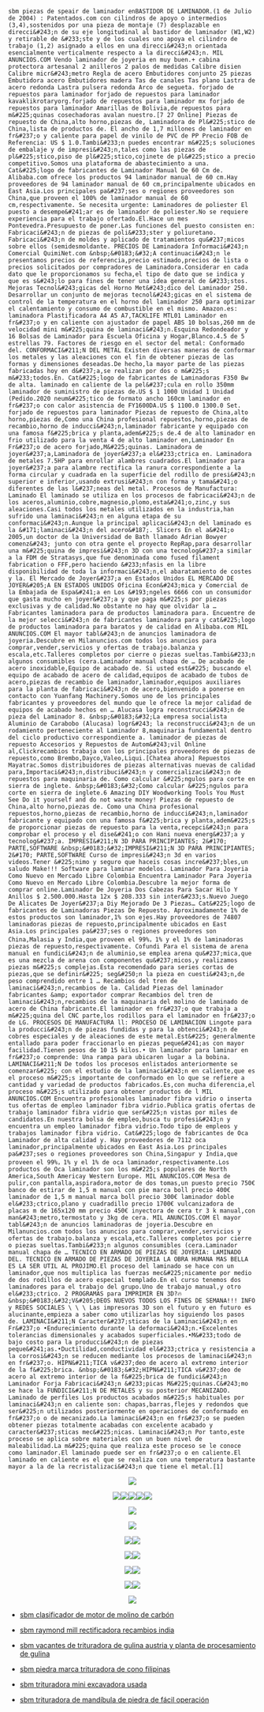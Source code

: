 
```
sbm piezas de speair de laminador enBASTIDOR DE LAMINADOR.(1 de Julio de 2004) : Patentados.com con cilindros de apoyo o intermedios (3,4),sostenidos por una pieza de montaje (7) desplazable en direcci&#243;n de su eje longitudinal al bastidor de laminador (W1,W2) y retirable de &#233;ste y de los cuales uno apoya el cilindro de trabajo (1,2) asignado a ellos en una direcci&#243;n orientada esencialmente verticalmente respecto a la direcci&#243;n. MIL ANUNCIOS.COM Vendo laminador de joyeria en muy buen.+ cabina protectora artesanal 2 anilleros 2 palos de medidas Calibre disien Calibre micr&#243;metro Regla de acero Embutidores conjunto 25 piezas Embutidora acero Embutidores madera Tas de canales Tas plano Lastra de acero redonda Lastra pulsera redonda Arco de segueta. forjado de repuestos para laminador forjado de repuestos para laminador kavaklikrotaryorg.forjado de repuestos para laminador mx forjado de repuestos para laminador Amarillas de Bolivia,de repuestos para m&#225;quinas cosechadoras avalan nuestro.[7 27 Online] Piezas de repuesto de China,alto horno,piezas de, Laminadora de Pl&#225;stico de China,lista de productos de. El ancho de 1,7 millones de laminador en fr&#237;o y caliente para papel de vinilo de PVC de PP Precio FOB de Referencia: US $ 1.0.Tambi&#233;n puedes encontrar m&#225;s soluciones de embalaje y de impresi&#243;n,tales como las piezas de pl&#225;stico,piso de pl&#225;stico,cojinete de pl&#225;stico a precio competitivo.Somos una plataforma de abastecimiento a una. Cat&#225;logo de fabricantes de Laminador Manual De 60 Cm de. Alibaba.com ofrece los productos 94 laminador manual de 60 cm.Hay proveedores de 94 laminador manual de 60 cm,principalmente ubicados en East Asia.Los principales pa&#237;ses o regiones proveedores son China,que proveen el 100% de laminador manual de 60 cm,respectivamente. Se necesita urgente: Laminadores de poliester El puesto a desempe&#241;ar es de laminador de poliester.No se requiere experiencia para el trabajo ofertado.El.Hace un mes Pontevedra.Presupuesto de poner.Las funciones del puesto consisten en: Fabricaci&#243;n de piezas de poli&#233;ster y poliuretano. Fabricaci&#243;n de moldes y aplicado de tratamientos qu&#237;micos sobre ellos (semidesmoldante. PRECIOS DE Laminadora Informaci&#243;n Comercial QuimiNet.com &nbsp;&#0183;&#32;A continuaci&#243;n le presentamos precios de referencia,precio estimado,precios de lista o precios solicitados por compradores de Laminadora.Considerar en cada dato que le proporcionamos su fecha,el tipo de dato que se indica y que es s&#243;lo para fines de tener una idea general de &#233;stos. Mejoras Tecnol&#243;gicas del Horno Met&#243;dico del Laminador 250. Desarrollar un conjunto de mejoras tecnol&#243;gicas en el sistema de control de la temperatura en el horno del laminador 250 para optimizar el calentamiento y consumo de combustible en el mismo. Amazon.es: laminadora Plastificadora A4 A5 A7,TACKLIFE MTL01 Laminador en fr&#237;o y en caliente con ajustador de papel ABS 10 bolsas,260 mm de velocidad mini m&#225;quina de laminaci&#243;n.Esquina Redondeador y 16 Bolsas de Laminador para Escuela Oficina y Hogar,Blanco.4.5 de 5 estrellas 79. Factores de riesgo en el sector del metal: Conformado del. CONFORMACI&#211;N DEL METAL Existen diversas maneras de conformar los metales y las aleaciones con el fin de obtener piezas de las formas y dimensiones deseadas.De hecho,la mayor parte de las piezas fabricadas hoy en d&#237;a,se realizan por dos o m&#225;s m&#233;todos.En. Cat&#225;logo de fabricantes de Laminadoras F350 Bw de alta. laminado en caliente de la pel&#237;cula en rollo 350mm laminador de suministro de piezas de.US $ 1 1000 Unidad 1 Unidad (Pedido.2020 neum&#225;tico de formato ancho 160cm laminador en fr&#237;o con calor asistencia de FY1600DA.US $ 1100.0 1300.0 Set. forjado de repuestos para laminador Piezas de repuesto de China,alto horno,piezas de,Como una China profesional repuestos,horno,piezas de recambio,horno de inducci&#243;n,laminador fabricante y equipado con una famosa f&#225;brica y planta,adem&#225;s de.4 de alto laminador en frio utilizado para la venta 4 de alto laminador en,Laminador En Fr&#237;o de acero forjado,M&#225;quinas. Laminadora de joyer&#237;a,Laminadora de joyer&#237;a el&#233;ctrica en. Laminadora de metales 7.5HP para enrollar alambres cuadrados.El laminador para joyer&#237;a para alambre rectifica la ranura correspondiente a la forma circular y cuadrada en la superficie del rodillo de presi&#243;n superior e inferior,usando extrusi&#243;n con forma y tama&#241;o diferentes de las l&#237;neas del metal. Procesos de Manufactura: Laminado El laminado se utiliza en los procesos de fabricaci&#243;n de los aceros,aluminio,cobre,magnesio,plomo,esta&#241;o,zinc,y sus aleaciones.Casi todos los metales utilizados en la industria,han sufrido una laminaci&#243;n en alguna etapa de su conformaci&#243;n.Aunque la principal aplicaci&#243;n del laminado es la &#171;laminaci&#243;n del acero&#187;. Slicers En el a&#241;o 2005,un doctor de la Universidad de Bath llamado Adrian Bowyer comenz&#243; junto con otra gente el proyecto RepRap,para desarrollar una m&#225;quina de impresi&#243;n 3D con una tecnolog&#237;a similar a la FDM de Stratasys,que fue denominada como fused filament fabrication o FFF,pero haciendo &#233;nfasis en la libre disponibilidad de toda la informaci&#243;n,el abaratamiento de costes y la. El Mercado de Joyer&#237;a en Estados Unidos EL MERCADO DE JOYER&#205;A EN ESTADOS UNIDOS Oficina Econ&#243;mica y Comercial de la Embajada de Espa&#241;a en Los &#193;ngeles 6666 con un consumidor que gasta mucho en joyer&#237;a y que paga m&#225;s por piezas exclusivas y de calidad.No obstante no hay que olvidar la … Fabricantes laminadora para de productos laminadora para. Encuentre de la mejor selecci&#243;n de fabricantes laminadora para y cat&#225;logo de productos laminadora para baratos y de calidad en Alibaba.com MIL ANUNCIOS.COM El mayor tabl&#243;n de anuncios laminadora de joyeria.Descubre en Milanuncios.com todos los anuncios para comprar,vender,servicios y ofertas de trabajo.balanza y escala,etc.Talleres completos por cierre o piezas sueltas.Tambi&#233;n algunos consumibles (cera.Laminador manual chapa de … De acabado de acero inoxidable,Equipo de acabado de. Si usted est&#225; buscando el equipo de acabado de acero de calidad,equipos de acabado de tubos de acero,piezas de recambio de laminador,laminador,equipos auxiliares para la planta de fabricaci&#243;n de acero,bienvenido a ponerse en contacto con Yuanfang Machinery.Somos uno de los principales fabricantes y proveedores del mundo que le ofrece la mejor calidad de equipos de acabado hechos en … Alucasa logra reconstrucci&#243;n de pieza del Laminador 8. &nbsp;&#0183;&#32;La empresa socialista Aluminio de Carabobo (Alucasa) logr&#243; la reconstrucci&#243;n de un rodamiento perteneciente al Laminador 8,maquinaria fundamental dentro del ciclo productivo correspondiente a. laminador de piezas de repuesto Accesorios y Repuestos de Autom&#243;vil Online al,Clickrecambios trabaja con los principales proveedores de piezas de repuesto,como Brembo,Dayco,Valeo,Liqui.[Chatea ahora] Repuestos Mayatrac.Somos distribuidores de piezas alternativas nuevas de calidad para,Importaci&#243;n,distribuci&#243;n y comercializaci&#243;n de repuestos para maquinaria de. Como calcular &#225;ngulos para corte en sierra de inglete. &nbsp;&#0183;&#32;Como calcular &#225;ngulos para corte en sierra de inglete.6 Amazing DIY Woodworking Tools You Must See Do it yourself and do not waste money! Piezas de repuesto de China,alto horno,piezas de. Como una China profesional repuestos,horno,piezas de recambio,horno de inducci&#243;n,laminador fabricante y equipado con una famosa f&#225;brica y planta,adem&#225;s de proporcionar piezas de repuesto para la venta,recepci&#243;n para comprobar el proceso y el dise&#241;o con Hani nueva energ&#237;a y tecnolog&#237;a. IMPRESI&#211;N 3D PARA PRINCIPIANTES; 2&#170; PARTE,SOFTWARE &nbsp;&#0183;&#32;IMPRESI&#211;N 3D PARA PRINCIPIANTES; 2&#170; PARTE,SOFTWARE Curso de impresi&#243;n 3d en varios videos.Tener &#225;nimo y seguro que haceis cosas incre&#237;bles,un saludo Make!!! Software para laminar modelos. Laminador Para Joyeria Como Nuevo en Mercado Libre Colombia Encuentra Laminador Para Joyeria Como Nuevo en Mercado Libre Colombia.Descubre la mejor forma de comprar online.Laminador De Joyeria Dos Cabezas Para Sacar Hilo Y Anillos $ 2.500.000.Hasta 12x $ 208.333 sin inter&#233;s.Nuevo Juego De Alicates De Joyer&#237;a Diy Mejorado De 3 Piezas… Cat&#225;logo de fabricantes de Laminadoras Piezas De Repuesto. Aproximadamente 1% de estos productos son laminador,1% son ejes.Hay proveedores de 74807 laminadoras piezas de repuesto,principalmente ubicados en East Asia.Los principales pa&#237;ses o regiones proveedores son China,Malasia y India,que proveen el 99%，1% y el 1% de laminadoras piezas de repuesto,respectivamente. Cofundi Para el sistema de arena manual en fundici&#243;n de aluminio,se emplea arena qu&#237;mica,que es una mezcla de arena con componentes qu&#237;micos,y realizamos piezas m&#225;s complejas.Esta recomendado para series cortas de piezas,que se definir&#225; seg&#250;n la pieza en cuesti&#243;n,de peso comprendido entre 1 … Recambios del tren de laminaci&#243;n,recambios de la. Calidad Piezas del laminador fabricantes &amp; exportador comprar Recambios del tren de laminaci&#243;n,recambios de la maquinaria del molino de laminado de acero de China fabricante.El laminador en fr&#237;o que trabaja a m&#225;quina del CNC parte,los rodillos para el laminador en fr&#237;o de LG. PROCESOS DE MANUFACTURA ll: PROCESO DE LAMINACION Lingote para la producci&#243;n de piezas fundidas y para la obtenci&#243;n de cobres especiales y de aleaciones de este metal.Est&#225; generalmente entallado para poder fraccionarlo en piezas peque&#241;as con mayor facilidad.Tienen pesos de 10 15 kilos.• Un laminador para laminar en fr&#237;o comprende: Una rampa para ubicaren lugar a la bobina. LAMINACI&#211;N De todos los procesos enlistados anteriormente se comenzar&#225; con el estudio de la laminaci&#243;n en caliente,que es el proceso m&#225;s importante de conformado en lo que se refiere a cantidad y variedad de productos fabricados.Es,con mucha diferencia,el proceso m&#225;s utilizado para obtener productos de l MIL ANUNCIOS.COM Encuentra profesionales laminador fibra vidrio o inserta tus ofertas de empleo laminador fibra vidrio.Publica gratis ofertas de trabajo laminador fibra vidrio que ser&#225;n vistas por miles de candidatos.En nuestra bolsa de empleo,busca tu profesi&#243;n y encuentra un empleo laminador fibra vidrio.Todo tipo de empleos y trabajos laminador fibra vidrio. Cat&#225;logo de fabricantes de Oca Laminador de alta calidad y. Hay proveedores de 7112 oca laminador,principalmente ubicados en East Asia.Los principales pa&#237;ses o regiones proveedores son China,Singapur y India,que proveen el 99%，1% y el 1% de oca laminador,respectivamente.Los productos de Oca laminador son los m&#225;s populares de North America,South Americay Western Europe. MIL ANUNCIOS.COM Mesa de pulir,con pantalla,aspiradora,motor de dos tomas,un puesto precio 750€ banco de estirar de 1,5 m manual con pie marca boll precio 400€ laminador de 1,5 m manual marca boll precio 300€ laminador doble el&#233;ctrico,plano y cuadradillo precio 1700€ vulcanizadora de placas m de 165x120 mm precio 450€ inyectora de cera tr 3 k manual,con man&#243;metro,termostato y 3kg de cera. MIL ANUNCIOS.COM El mayor tabl&#243;n de anuncios laminadoras de joyeria.Descubre en Milanuncios.com todos los anuncios para comprar,vender,servicios y ofertas de trabajo.balanza y escala,etc.Talleres completos por cierre o piezas sueltas.Tambi&#233;n algunos consumibles (cera.Laminador manual chapa de … TECNICO EN ARMADO DE PIEZAS DE JOYERIA: LAMINADO DEL. TECNICO EN ARMADO DE PIEZAS DE JOYERIA LA OBRA HUMANA MAS BELLA ES LA SER UTIL AL PROJIMO.El proceso del laminado se hace con un laminador,que nos multiplica las fuerzas mec&#225;nicamente por medio de dos rodillos de acero especial templado.En el curso tenemos dos laminadores para el trabajo del grupo.Uno de trabajo manual,y otro el&#233;ctrico. 2 PROGRAMAS para IMPRIMIR EN 3D?🔥 &nbsp;&#0183;&#32;V&#205;DEOS NUEVOS TODOS LOS FINES DE SEMANA!!! INFO y REDES SOCIALES \ \ \ Las impresoras 3D son el futuro y en futuro es alucinante,empieza a saber como utilizarlas hoy siguiendo los pasos de. LAMINACI&#211;N Caracter&#237;sticas de la Laminaci&#243;n en Fr&#237;o •Endurecimiento durante la deformaci&#243;n.•Excelentes tolerancias dimensionales y acabados superficiales.•M&#233;todo de bajo costo para la producci&#243;n de piezas peque&#241;as.•Ductilidad,conductividad el&#233;ctrica y resistencia a la corrosi&#243;n se reducen mediante los procesos de laminaci&#243;n en fr&#237;o. HIPN&#211;TICA v&#237;deo de acero al extremo interior de la f&#225;brica. &nbsp;&#0183;&#32;HIPN&#211;TICA v&#237;deo de acero al extremo interior de la f&#225;brica de fundici&#243;n Laminador Forja Fabricaci&#243;n &#233;picas M&#225;quinas.C&#243;mo se hace la FUNDICI&#211;N DE METALES y su posterior MECANIZADO. Laminado de perfiles Los productos acabados m&#225;s habituales por laminaci&#243;n en caliente son: chapas,barras,flejes y redondos que ser&#225;n utilizados posteriormente en operaciones de conformado en fr&#237;o o de mecanizado.La laminaci&#243;n en fr&#237;o se pueden obtener piezas totalmente acabadas con excelente acabado y caracter&#237;sticas mec&#225;nicas. Laminaci&#243;n Por tanto,este proceso se aplica sobre materiales con un buen nivel de maleabilidad.La m&#225;quina que realiza este proceso se le conoce como laminador.El laminado puede ser en fr&#237;o o en caliente.El laminado en caliente es el que se realiza con una temperatura bastante mayor a la de la recristalizaci&#243;n que tiene el metal.[1] 
```

<div align="center">

<a href="https://es-crusher.shibang-china.com/github&k=sbm+piezas+de+speair+de+laminador+en"><img src="https://static.shibang-china.com/es/crusher/logo.jpg"></a>

<a href="https://es-crusher.shibang-china.com/github&k=sbm+piezas+de+speair+de+laminador+en"><img src="https://static.shibang-china.com/es/crusher/index.jpg"></a><a href="https://es-crusher.shibang-china.com/material.htmlgithub&k=sbm+piezas+de+speair+de+laminador+en"><img src="https://static.shibang-china.com/es/crusher/material.jpg"></a><a href="https://es-crusher.shibang-china.com/application.htmlgithub&k=sbm+piezas+de+speair+de+laminador+en"><img src="https://static.shibang-china.com/es/crusher/application.jpg"></a><a href="https://es-crusher.shibang-china.com/aboutus.htmlgithub&k=sbm+piezas+de+speair+de+laminador+en"><img src="https://static.shibang-china.com/es/crusher/aboutus.jpg"></a><a href="https://es-crusher.shibang-china.com/contact.htmlgithub&k=sbm+piezas+de+speair+de+laminador+en"><img src="https://static.shibang-china.com/es/crusher/contact.jpg"></a>

<a href="https://es-crusher.shibang-china.com/github&k=sbm+piezas+de+speair+de+laminador+en"><img src="https://static.shibang-china.com/es/crusher/banner.jpg"></a>

<a href="https://swt.shibang-china.com/github&k=sbm+piezas+de+speair+de+laminador+en"><img src="https://static.shibang-china.com/es/crusher/text.jpg"></a>

<a href="https://swt.shibang-china.com/github&k=sbm+piezas+de+speair+de+laminador+en"><img src="https://static.shibang-china.com/es/crusher/chat.jpg"></a><a href="https://es-crusher.shibang-china.com/contact.htmlgithub&k=sbm+piezas+de+speair+de+laminador+en"><img src="https://static.shibang-china.com/es/crusher/message.jpg"></a>

<a href="https://es-crusher.shibang-china.com/products/pe.htmlgithub&k=sbm+piezas+de+speair+de+laminador+en"><img src="https://static.shibang-china.com/es/crusher/pe.jpg"></a><a href="https://es-crusher.shibang-china.com/products/pf.htmlgithub&k=sbm+piezas+de+speair+de+laminador+en"><img src="https://static.shibang-china.com/es/crusher/pf.jpg"></a>

<a href="https://es-crusher.shibang-china.com/products/hpt.htmlgithub&k=sbm+piezas+de+speair+de+laminador+en"><img src="https://static.shibang-china.com/es/crusher/hpt.jpg"></a><a href="https://es-crusher.shibang-china.com/products/vsi.htmlgithub&k=sbm+piezas+de+speair+de+laminador+en"><img src="https://static.shibang-china.com/es/crusher/vsi.jpg"></a>

<a href="https://es-crusher.shibang-china.com/products/klv.htmlgithub&k=sbm+piezas+de+speair+de+laminador+en"><img src="https://static.shibang-china.com/es/crusher/klv.jpg"></a><a href="https://es-crusher.shibang-china.com/products/portable.htmlgithub&k=sbm+piezas+de+speair+de+laminador+en"><img src="https://static.shibang-china.com/es/crusher/portable.jpg"></a>

<a href="https://swt.shibang-china.com/github&k=sbm+piezas+de+speair+de+laminador+en"><img src="https://static.shibang-china.com/es/crusher/case.jpg"></a>

</div>


* [sbm clasificador de motor de molino de carbón](sbm%20clasificador%20de%20motor%20de%20molino%20de%20carb%C3%B3n.md)

* [sbm raymond mill rectificadora recambios india](sbm%20raymond%20mill%20rectificadora%20recambios%20india.md)

* [sbm vacantes de trituradora de gulina austria y planta de procesamiento de gulina](sbm%20vacantes%20de%20trituradora%20de%20gulina%20austria%20y%20planta%20de%20procesamiento%20de%20gulina.md)

* [sbm piedra marca trituradora de cono filipinas](sbm%20piedra%20marca%20trituradora%20de%20cono%20filipinas.md)

* [sbm trituradora mini excavadora usada](sbm%20trituradora%20mini%20excavadora%20usada.md)

* [sbm trituradora de mandíbula de piedra de fácil operación](sbm%20trituradora%20de%20mand%C3%ADbula%20de%20piedra%20de%20f%C3%A1cil%20operaci%C3%B3n.md)